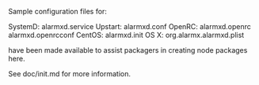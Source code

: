 Sample configuration files for:

SystemD: alarmxd.service
Upstart: alarmxd.conf
OpenRC:  alarmxd.openrc
         alarmxd.openrcconf
CentOS:  alarmxd.init
OS X:    org.alarmx.alarmxd.plist

have been made available to assist packagers in creating node packages here.

See doc/init.md for more information.
